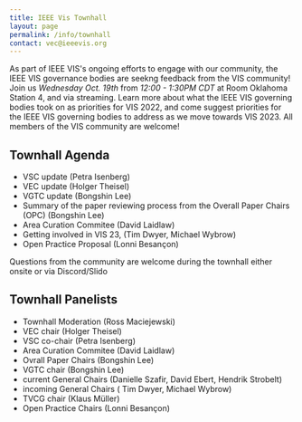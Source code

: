 ```yaml
---
title: IEEE Vis Townhall
layout: page
permalink: /info/townhall
contact: vec@ieeevis.org
---
```


As part of IEEE VIS's ongoing efforts to engage with our community, the IEEE VIS governance bodies are seekng feedback from the VIS community! 
Join us *Wednesday Oct. 19th* from *12:00 - 1:30PM CDT* at Room Oklahoma Station 4, and via streaming. Learn more about what the IEEE VIS governing bodies took on as priorities for VIS 2022, and come suggest priorities for the IEEE VIS governing bodies to address as we move towards VIS 2023. All members of the VIS community are welcome!

## Townhall Agenda
* VSC update (Petra Isenberg)
* VEC update (Holger Theisel)
* VGTC update (Bongshin Lee)
* Summary of the paper reviewing process from the Overall Paper Chairs (OPC) (Bongshin Lee)
* Area Curation Commitee (David Laidlaw)
* Getting involved in VIS 23, (Tim Dwyer, Michael Wybrow)
* Open Practice Proposal (Lonni Besançon)

Questions from the community are welcome during the townhall either onsite or via Discord/Slido

## Townhall Panelists
* Townhall Moderation (Ross Maciejewski)
* VEC chair (Holger Theisel)
* VSC co-chair (Petra Isenberg)
* Area Curation Commitee (David Laidlaw)
* Ovrall Paper Chairs (Bongshin Lee)
* VGTC chair (Bongshin Lee)
* current General Chairs (Danielle Szafir, David Ebert, Hendrik Strobelt)
* incoming General Chairs ( Tim Dwyer, Michael Wybrow)
* TVCG chair (Klaus Müller)
* Open Practice Chairs (Lonni Besançon)
